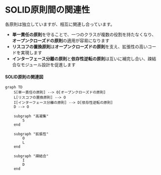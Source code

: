 # SOLID原則間の関連性

各原則は独立していますが、相互に関連し合っています。

- **単一責任の原則**を守ることで、一つのクラスが複数の役割を持たなくなり、**オープンクローズドの原則**の適用が容易になります
- **リスコフの置換原則**は**オープンクローズドの原則**を支え、拡張性の高いコードを実現します
- **インターフェース分離の原則**と**依存性逆転の原則**は互いに補完し合い、疎結合なモジュール設計を促進します

#### SOLID原則の関連図

```mermaid
graph TD
    S[単一責任の原則] --> O[オープンクローズドの原則]
    L[リスコフの置換原則] --> O
    I[インターフェース分離の原則] --> D[依存性逆転の原則]
    D --> O
    
    subgraph "高凝集"
        S
    end
    
    subgraph "拡張性"
        O
        L
    end
    
    subgraph "疎結合"
        I
        D
    end
```
